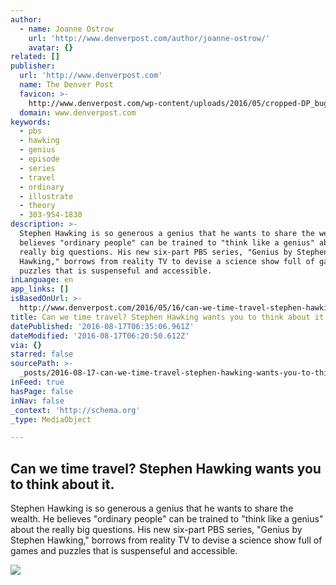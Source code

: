 ```yaml
---
author:
  - name: Joanne Ostrow
    url: 'http://www.denverpost.com/author/joanne-ostrow/'
    avatar: {}
related: []
publisher:
  url: 'http://www.denverpost.com'
  name: The Denver Post
  favicon: >-
    http://www.denverpost.com/wp-content/uploads/2016/05/cropped-DP_bug_denverpost.jpg?w=192
  domain: www.denverpost.com
keywords:
  - pbs
  - hawking
  - genius
  - episode
  - series
  - travel
  - ordinary
  - illustrate
  - theory
  - 303-954-1830
description: >-
  Stephen Hawking is so generous a genius that he wants to share the wealth. He
  believes "ordinary people" can be trained to "think like a genius" about the
  really big questions. His new six-part PBS series, "Genius by Stephen
  Hawking," borrows from reality TV to devise a science show full of games and
  puzzles that is suspenseful and accessible.
inLanguage: en
app_links: []
isBasedOnUrl: >-
  http://www.denverpost.com/2016/05/16/can-we-time-travel-stephen-hawking-wants-you-to-think-about-it/
title: Can we time travel? Stephen Hawking wants you to think about it.
datePublished: '2016-08-17T06:35:06.961Z'
dateModified: '2016-08-17T06:20:50.612Z'
via: {}
starred: false
sourcePath: >-
  _posts/2016-08-17-can-we-time-travel-stephen-hawking-wants-you-to-think-about.md
inFeed: true
hasPage: false
inNav: false
_context: 'http://schema.org'
_type: MediaObject

---
```

<article style=""><h1>Can we time travel? Stephen Hawking wants you to think about it.</h1><p>Stephen Hawking is so generous a genius that he wants to share the wealth. He believes "ordinary people" can be trained to "think like a genius" about the really big questions. His new six-part PBS series, "Genius by Stephen Hawking," borrows from reality TV to devise a science show full of games and puzzles that is suspenseful and accessible.</p><img src="http://www.denverpost.com/wp-content/uploads/2016/05/20160516__Genius_Stephen_Hawkingp1.jpg?w=654&amp;h=436" /></article>